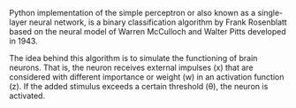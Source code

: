 Python implementation of the simple perceptron or also known as a single-layer neural network, is a binary classification algorithm by Frank Rosenblatt based on the neural model of Warren McCulloch and Walter Pitts developed in 1943.

The idea behind this algorithm is to simulate the functioning of brain neurons. That is, the neuron receives external impulses (x) that are considered with different importance or weight (w) in an activation function (z). If the added stimulus exceeds a certain threshold (θ), the neuron is activated.
